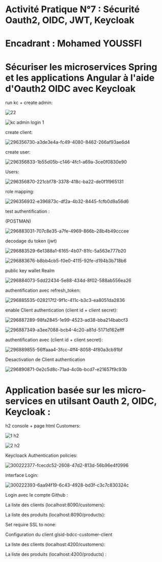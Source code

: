 # Activité Pratique N°7 : Sécurité Oauth2, OIDC, JWT, Keycloak
# Encadrant : Mohamed YOUSSFI


# Sécuriser les microservices Spring et les applications Angular à l'aide d'Oauth2 OIDC avec Keycloak


run kc + create admin:

![22](https://github.com/Abderrahmane55/ellaouzi_abderrahmane_JEE2/assets/107000262/1399d645-a6b7-4fe4-80de-ab61f874fa6e)

![kc admin login 1](https://github.com/Abderrahmane55/ellaouzi_abderrahmane_JEE2/assets/107000262/5f5bbbb9-024b-4c22-8c00-bfc03c17eae7)


create client:

![296356730-a3de3e4a-fc49-4080-8462-266af93ae6d4](https://github.com/Abderrahmane55/ellaouzi_abderrahmane_JEE2/assets/107000262/3c17c138-ab58-4d42-9bb2-bb2319ceeb01)


create user:

![296356833-1b55d05b-c146-4fc1-a69a-3ce0f0830e90](https://github.com/Abderrahmane55/ellaouzi_abderrahmane_JEE2/assets/107000262/736d3f0e-8d85-4e47-b193-a9c562de7b37)



Users:


![296356870-221cbf78-3378-418c-ba22-de0f1f965131](https://github.com/Abderrahmane55/ellaouzi_abderrahmane_JEE2/assets/107000262/a1a2ef6a-66c7-4c71-b99b-a9b144402360)


role mapping:

![296356932-e396873c-df2a-4b32-8445-fcfb0d9a56d6](https://github.com/Abderrahmane55/ellaouzi_abderrahmane_JEE2/assets/107000262/a297509e-738b-4ee9-b65f-67fa36345795)



test authentification :

(POSTMAN)


![296883031-707c8e35-a7fe-4969-866b-28b4b49cccee](https://github.com/Abderrahmane55/ellaouzi_abderrahmane_JEE2/assets/107000262/6be0a2b0-f1fd-46f3-b27d-b1d367fa50f6)


decodage du token (jwt)


![296883529-6e1388a1-6165-4b07-81fc-5a563e777b20](https://github.com/Abderrahmane55/ellaouzi_abderrahmane_JEE2/assets/107000262/c0c42171-5a5c-4be7-839c-082ed9205375)


![296883676-b8bb4cb5-f0e0-4115-92fe-d194b3b718b6](https://github.com/Abderrahmane55/ellaouzi_abderrahmane_JEE2/assets/107000262/9ddd3e68-ea98-4f92-aef8-09c6bb6b679b)



public key wallet Realm


![296884073-5dd22434-5e88-434d-8f02-588ab556ea26](https://github.com/Abderrahmane55/ellaouzi_abderrahmane_JEE2/assets/107000262/2d493ca3-b7f3-4c36-b9bd-807806468b7e)


authentification avec refresh_token:


![296885535-028217f2-9f1c-411c-b3c3-ea8051da2836](https://github.com/Abderrahmane55/ellaouzi_abderrahmane_JEE2/assets/107000262/ed749af4-0911-4144-ae8e-4b7596b80d7e)



enable Client authentication (client id + client secret):

![296887289-98fa2845-1e99-4523-ad38-bba214babcf3](https://github.com/Abderrahmane55/ellaouzi_abderrahmane_JEE2/assets/107000262/61ac6d39-e497-4775-b190-f7c552366050)


![296887349-a3ee7088-bcb4-4c20-a81d-5171d162efff](https://github.com/Abderrahmane55/ellaouzi_abderrahmane_JEE2/assets/107000262/60f2d396-3ff4-4bd1-a2ea-f7318d7b490a)


authentification avec (client id + client secret):


![296889855-56ffaaa4-3fcc-4ff4-8058-4f80a3cb91bf](https://github.com/Abderrahmane55/ellaouzi_abderrahmane_JEE2/assets/107000262/667b65e3-8358-4fd7-824a-b737b325f436)



Desactivation de Client authentication


![296890871-0e2c5d8c-71ad-4c0b-bcd7-e21657f9c93b](https://github.com/Abderrahmane55/ellaouzi_abderrahmane_JEE2/assets/107000262/37d44a3c-4efa-4ac8-9471-eb32513cdaf5)



# Application basée sur les micro-services en utilsant Oauth 2, OIDC, Keycloak :


h2 console + page html Customers:

![1 h2](https://github.com/Abderrahmane55/ellaouzi_abderrahmane_JEE2/assets/107000262/d8355b83-8c38-41ab-b351-bddf4fd99015)


![2 h2](https://github.com/Abderrahmane55/ellaouzi_abderrahmane_JEE2/assets/107000262/fd181624-9497-4249-8305-04d9544ddb7e)


Keycloack Authentication policies:


![300222377-fcecdc52-2608-47d2-813d-56b96e4f0996](https://github.com/Abderrahmane55/ellaouzi_abderrahmane_JEE2/assets/107000262/a36df568-eaa8-4920-8013-e474ef315b35)


interface Login:

![300222393-6aa94f19-6c43-4928-bd3f-c3c7c830324c](https://github.com/Abderrahmane55/ellaouzi_abderrahmane_JEE2/assets/107000262/bc89155d-90d3-4063-83c1-43ca3bb6d4cb)


Login avec le compte Github :






La liste des clients (localhost:8090/customers):





La liste des produits (localhost:8090/products):




Set require SSL to none:



Configuration du client glsid-bdcc-customer-client




La liste des clients (localhost:4200/customers):





La liste des produits (localhost:4200/products) :




